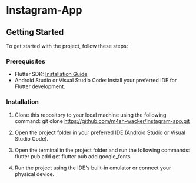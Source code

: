 # Instagram-App

## Getting Started
To get started with the project, follow these steps:

### Prerequisites
- Flutter SDK: [Installation Guide](https://flutter.dev/docs/get-started/install)
- Android Studio or Visual Studio Code: Install your preferred IDE for Flutter development.

### Installation
1. Clone this repository to your local machine using the following command:
git clone https://github.com/m4sh-wacker/instagram-app.git

2. Open the project folder in your preferred IDE (Android Studio or Visual Studio Code).

3. Open the terminal in the project folder and run the following commands:
flutter pub add get
flutter pub add google_fonts

4. Run the project using the IDE's built-in emulator or connect your physical device.
